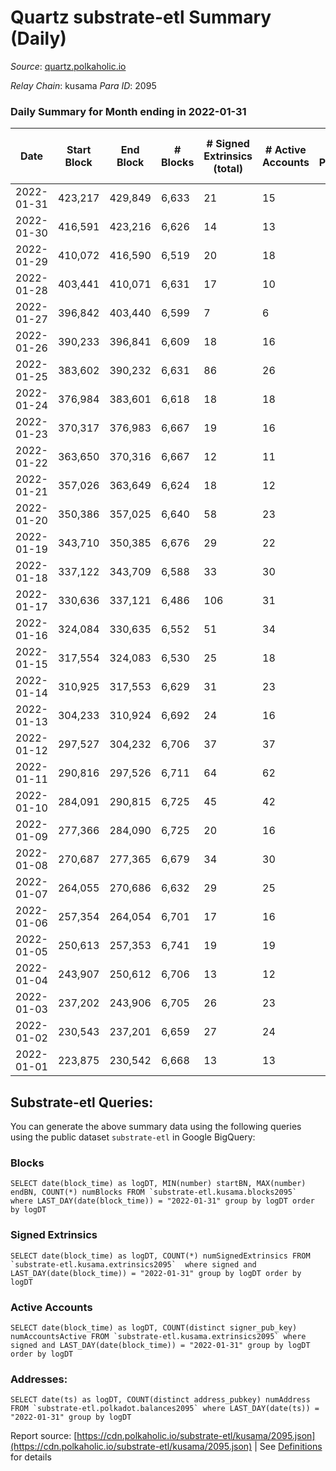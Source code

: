 # Quartz substrate-etl Summary (Daily)

_Source_: [quartz.polkaholic.io](https://quartz.polkaholic.io)

*Relay Chain*: kusama
*Para ID*: 2095



### Daily Summary for Month ending in 2022-01-31


| Date | Start Block | End Block | # Blocks | # Signed Extrinsics (total) | # Active Accounts | # Passive | # New | # Addresses with Balances | # Events | # Transfers | # XCM Transfers In | # XCM Transfers Out |
| ---- | ----------- | --------- | -------- | --------------------------- | ----------------- | --------- | ----- | ------------------------- | -------- | ----------- | ------------------ | ------------------- |
| 2022-01-31 | 423,217 | 429,849 | 6,633  | 21 | 15 |  |  | 9,371 | 14,320 | 8 ($1,353.39) |   |   |
| 2022-01-30 | 416,591 | 423,216 | 6,626  | 14 | 13 |  |  | 9,368 | 14,262 | 2 ($3.20) |   |   |
| 2022-01-29 | 410,072 | 416,590 | 6,519  | 20 | 18 |  |  | 9,367 | 14,067 | 2 ($6.33) |   |   |
| 2022-01-28 | 403,441 | 410,071 | 6,631  | 17 | 10 |  |  | 9,366 | 14,302 | 9 ($2,022.17) |   |   |
| 2022-01-27 | 396,842 | 403,440 | 6,599  | 7 | 6 |  |  | 9,362 | 14,169 | 1 ($7,484.95) |   |   |
| 2022-01-26 | 390,233 | 396,841 | 6,609  | 18 | 16 |  |  | 9,362 | 14,243 | 4 ($35.58) |   |   |
| 2022-01-25 | 383,602 | 390,232 | 6,631  | 86 | 26 |  |  | 9,362 | 14,725 | 62 ($376,410.44) |   |   |
| 2022-01-24 | 376,984 | 383,601 | 6,618  | 18 | 18 |  |  | 9,318 | 14,267 | 1 ($0.03) |   |   |
| 2022-01-23 | 370,317 | 376,983 | 6,667  | 19 | 16 |  |  | 9,317 | 14,379 | 4 ($3.24) |   |   |
| 2022-01-22 | 363,650 | 370,316 | 6,667  | 12 | 11 |  |  | 9,314 | 14,341 | 1 ($0.003) |   |   |
| 2022-01-21 | 357,026 | 363,649 | 6,624  | 18 | 12 |  |  | 9,313 | 14,279 | 8 ($724,146.43) |   |   |
| 2022-01-20 | 350,386 | 357,025 | 6,640  | 58 | 23 |  |  | 9,313 | 14,550 | 37 ($918,042.13) |   |   |
| 2022-01-19 | 343,710 | 350,385 | 6,676  | 29 | 22 |  |  | 9,300 | 14,495 | 11 ($22,215.69) |   |   |
| 2022-01-18 | 337,122 | 343,709 | 6,588  | 33 | 30 |  |  | 9,295 | 14,275 | 1 (-) |   |   |
| 2022-01-17 | 330,636 | 337,121 | 6,486  | 106 | 31 |  |  | 9,294 | 14,541 | 75 ($151,494.69) |   |   |
| 2022-01-16 | 324,084 | 330,635 | 6,552  | 51 | 34 |  |  | 9,236 | 14,315 | 20 ($145,326.28) |   |   |
| 2022-01-15 | 317,554 | 324,083 | 6,530  | 25 | 18 |  |  | 9,225 | 14,113 | 6 ($317,238.70) |   |   |
| 2022-01-14 | 310,925 | 317,553 | 6,629  | 31 | 23 |  |  | 9,223 | 14,359 | 9 ($3,538.98) |   |   |
| 2022-01-13 | 304,233 | 310,924 | 6,692  | 24 | 16 |  |  | 9,221 | 14,459 | 11 ($31,067.80) |   |   |
| 2022-01-12 | 297,527 | 304,232 | 6,706  | 37 | 37 |  |  | 9,217 | 14,544 | 1 (-) |   |   |
| 2022-01-11 | 290,816 | 297,526 | 6,711  | 64 | 62 |  |  | 9,217 | 14,694 | 3 ($1,156,780.61) |   |   |
| 2022-01-10 | 284,091 | 290,815 | 6,725  | 45 | 42 |  |  | 9,217 | 14,631 | 3 ($0.38) |   |   |
| 2022-01-09 | 277,366 | 284,090 | 6,725  | 20 | 16 |  |  | 9,214 | 14,500 |   |   |   |
| 2022-01-08 | 270,687 | 277,365 | 6,679  | 34 | 30 |  |  | 9,214 | 14,471 |   |   |   |
| 2022-01-07 | 264,055 | 270,686 | 6,632  | 29 | 25 |  |  | 9,214 | 14,347 | 2 ($7.07) |   |   |
| 2022-01-06 | 257,354 | 264,054 | 6,701  | 17 | 16 |  |  | 9,213 | 14,432 |   |   |   |
| 2022-01-05 | 250,613 | 257,353 | 6,741  | 19 | 19 |  |  | 9,213 | 14,531 |   |   |   |
| 2022-01-04 | 243,907 | 250,612 | 6,706  | 13 | 12 |  |  | 9,213 | 14,426 | 1 ($0.03) |   |   |
| 2022-01-03 | 237,202 | 243,906 | 6,705  | 26 | 23 |  |  | 9,212 | 14,487 | 1 ($0.006) |   |   |
| 2022-01-02 | 230,543 | 237,201 | 6,659  | 27 | 24 |  |  | 9,212 | 14,397 | 5 ($1,135,732.44) |   |   |
| 2022-01-01 | 223,875 | 230,542 | 6,668  | 13 | 13 |  |  | 9,212 | 14,347 | 1 ($0.03) |   |   |

## Substrate-etl Queries:
You can generate the above summary data using the following queries using the public dataset `substrate-etl` in Google BigQuery:


### Blocks
```
SELECT date(block_time) as logDT, MIN(number) startBN, MAX(number) endBN, COUNT(*) numBlocks FROM `substrate-etl.kusama.blocks2095`  where LAST_DAY(date(block_time)) = "2022-01-31" group by logDT order by logDT
```


### Signed Extrinsics
```
SELECT date(block_time) as logDT, COUNT(*) numSignedExtrinsics FROM `substrate-etl.kusama.extrinsics2095`  where signed and LAST_DAY(date(block_time)) = "2022-01-31" group by logDT order by logDT
```


### Active Accounts
```
SELECT date(block_time) as logDT, COUNT(distinct signer_pub_key) numAccountsActive FROM `substrate-etl.kusama.extrinsics2095` where signed and LAST_DAY(date(block_time)) = "2022-01-31" group by logDT order by logDT
```


### Addresses:
```
SELECT date(ts) as logDT, COUNT(distinct address_pubkey) numAddress FROM `substrate-etl.polkadot.balances2095` where LAST_DAY(date(ts)) = "2022-01-31" group by logDT
```



Report source: [https://cdn.polkaholic.io/substrate-etl/kusama/2095.json](https://cdn.polkaholic.io/substrate-etl/kusama/2095.json) | See [Definitions](/DEFINITIONS.md) for details
